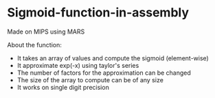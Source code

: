 # Sigmoid-function-in-assembly
Made on MIPS using MARS

About the function:
- It takes an array of values and compute the sigmoid (element-wise)
- It approximate exp(-x) using taylor's series
- The number of factors for the approximation can be changed
- The size of the array to compute can be of any size
- It works on single digit precision
